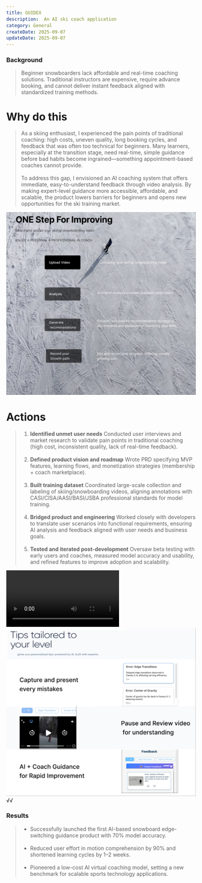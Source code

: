 ```yaml
---
title: GUIDEX
description:  An AI ski coach application
category: General
createDate: 2025-09-07
updateDate: 2025-09-07
---
```


### **Background**

>Beginner snowboarders lack affordable and real-time coaching solutions. Traditional instructors are expensive, require advance booking, and cannot deliver instant feedback aligned with standardized training methods.

# **Why do this**
>As a skiing enthusiast, I experienced the pain points of traditional coaching: high costs, uneven quality, long booking cycles, and feedback that was often too technical for beginners. Many learners, especially at the transition stage, need real-time, simple guidance before bad habits become ingrained—something appointment-based coaches cannot provide.<br><br>
To address this gap, I envisioned an AI coaching system that offers immediate, easy-to-understand feedback through video analysis. By making expert-level guidance more accessible, affordable, and scalable, the product lowers barriers for beginners and opens new opportunities for the ski training market.


![1331introduction](./1331introduction.png)


# **Actions**
>1. **Identified unmet user needs** Conducted user interviews and market research to validate pain points in traditional coaching (high cost, inconsistent quality, lack of real-time feedback).<br><br>
>2. **Defined product vision and roadmap** Wrote PRD specifying MVP features, learning flows, and monetization strategies (membership + coach marketplace).<br><br>
>3. **Built training dataset** Coordinated large-scale collection and labeling of skiing/snowboarding videos, aligning annotations with CASI/CISA/AASI/BASI/JSBA  professional standards for model training.<br><br>
>4. **Bridged product and engineering**  Worked closely with developers to translate user scenarios into functional requirements, ensuring AI analysis and feedback aligned with user needs and business goals.<br><br>
>5. **Tested and iterated post-development** Oversaw beta testing with early users and coaches, measured model accuracy and usability, and refined features to improve adoption and scalability.<br>

![demo](./demo.mp4)
![1331tips](./1331tips.png)√√


### **Results**
>- Successfully launched the first AI-based snowboard edge-switching guidance product with 70% model accuracy.<br><br>
>- Reduced user effort in motion comprehension by 90% and shortened learning cycles by 1–2 weeks.<br><br>
>- Pioneered a low-cost AI virtual coaching model, setting a new benchmark for scalable sports technology applications.
